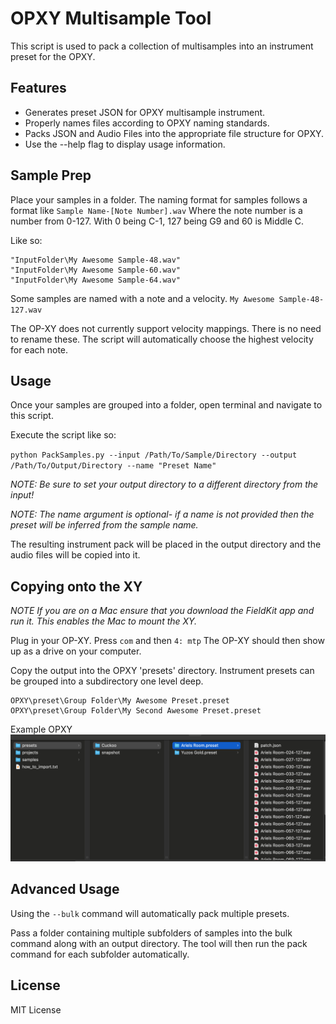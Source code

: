 # OPXY Multisample Tool

This script is used to pack a collection of multisamples into an instrument preset for the OPXY.

## Features

- Generates preset JSON for OPXY multisample instrument.
- Properly names files according to OPXY naming standards.
- Packs JSON and Audio Files into the appropriate file structure for OPXY.
- Use the --help flag to display usage information.


## Sample Prep

Place your samples in a folder. The naming format for samples follows a format like `Sample Name-[Note Number].wav`
Where the note number is a number from 0-127. With 0 being C-1, 127 being G9 and 60 is Middle C.

Like so:

```
"InputFolder\My Awesome Sample-48.wav"
"InputFolder\My Awesome Sample-60.wav"
"InputFolder\My Awesome Sample-64.wav"
```

Some samples are named with a note and a velocity. `My Awesome Sample-48-127.wav`

The OP-XY does not currently support velocity mappings.
There is no need to rename these. The script will automatically choose the highest velocity for each note.

## Usage

Once your samples are grouped into a folder, open terminal and navigate to this script. 

Execute the script like so:

`python PackSamples.py --input /Path/To/Sample/Directory --output /Path/To/Output/Directory --name "Preset Name"`

_NOTE: Be sure to set your output directory to a different directory from the input!_

_NOTE: The name argument is optional- if a name is not provided then the preset will be inferred from the sample name._

The resulting instrument pack will be placed in the output directory and the audio files will be copied into it.

## Copying onto the XY

_NOTE If you are on a Mac ensure that you download the FieldKit app and run it. This enables the Mac to mount the XY._

Plug in your OP-XY. Press `com` and then `4: mtp`
The OP-XY should then show up as a drive on your computer.

Copy the output into the OPXY 'presets' directory.
Instrument presets can be grouped into a subdirectory one level deep.

```
OPXY\preset\Group Folder\My Awesome Preset.preset
OPXY\preset\Group Folder\My Second Awesome Preset.preset
```

Example OPXY
![Output Example](imgs/output.png)

## Advanced Usage

Using the `--bulk` command will automatically pack multiple presets. 

Pass a folder containing multiple subfolders of samples into the bulk command along with an output directory.
The tool will then run the pack command for each subfolder automatically.

## License

MIT License